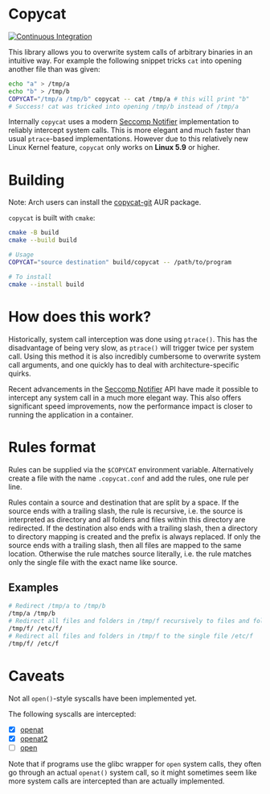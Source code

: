 # Copycat

[![Continuous Integration](https://github.com/vimpostor/copycat/actions/workflows/ci.yml/badge.svg)](https://github.com/vimpostor/copycat/actions/workflows/ci.yml)

This library allows you to overwrite system calls of arbitrary binaries in an intuitive way.
For example the following snippet tricks `cat` into opening another file than was given:
```bash
echo "a" > /tmp/a
echo "b" > /tmp/b
COPYCAT="/tmp/a /tmp/b" copycat -- cat /tmp/a # this will print "b"
# Success! cat was tricked into opening /tmp/b instead of /tmp/a
```

Internally `copycat` uses a modern [Seccomp Notifier](https://man7.org/linux/man-pages/man2/seccomp_unotify.2.html) implementation to reliably intercept system calls.
This is more elegant and much faster than usual `ptrace`-based implementations. However due to this relatively new Linux Kernel feature, `copycat` only works on **Linux 5.9** or higher.

# Building

Note: Arch users can install the [copycat-git](https://aur.archlinux.org/packages/copycat-git) AUR package.

`copycat` is built with `cmake`:
```bash
cmake -B build
cmake --build build

# Usage
COPYCAT="source destination" build/copycat -- /path/to/program

# To install
cmake --install build
```

# How does this work?

Historically, system call interception was done using `ptrace()`. This has the disadvantage of being very slow, as `ptrace()` will trigger twice per system call.
Using this method it is also incredibly cumbersome to overwrite system call arguments, and one quickly has to deal with architecture-specific quirks.

Recent advancements in the [Seccomp Notifier](https://people.kernel.org/brauner/the-seccomp-notifier-cranking-up-the-crazy-with-bpf) API have made it possible to intercept any system call in a much more elegant way.
This also offers significant speed improvements, now the performance impact is closer to running the application in a container.

# Rules format

Rules can be supplied via the `$COPYCAT` environment variable. Alternatively create a file with the name `.copycat.conf` and add the rules, one rule per line.

Rules contain a source and destination that are split by a space. If the source ends with a trailing slash, the rule is recursive, i.e. the source is interpreted as directory and all folders and files within this directory are redirected.
If the destination also ends with a trailing slash, then a directory to directory mapping is created and the prefix is always replaced. If only the source ends with a trailing slash, then all files are mapped to the same location.
Otherwise the rule matches source literally, i.e. the rule matches only the single file with the exact name like source.

## Examples

```bash
# Redirect /tmp/a to /tmp/b
/tmp/a /tmp/b
# Redirect all files and folders in /tmp/f recursively to files and folders in /etc/f
/tmp/f/ /etc/f/
# Redirect all files and folders in /tmp/f to the single file /etc/f
/tmp/f/ /etc/f
```

# Caveats

Not all `open()`-style syscalls have been implemented yet.

The following syscalls are intercepted:

- [x] [openat](https://man7.org/linux/man-pages/man2/openat.2.html)
- [x] [openat2](https://man7.org/linux/man-pages/man2/openat2.2.html)
- [ ] [open](https://man7.org/linux/man-pages/man2/open.2.html)

Note that if programs use the glibc wrapper for `open` system calls, they often go through an actual `openat()` system call, so it might sometimes seem like more system calls are intercepted than are actually implemented.
